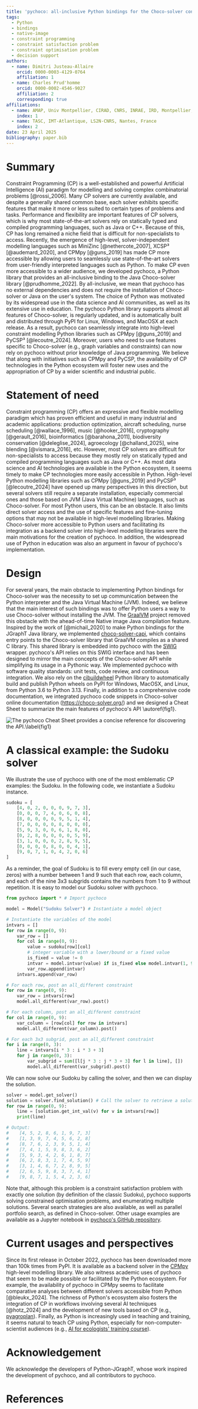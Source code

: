 ```yaml
---
title: 'pychoco: all-inclusive Python bindings for the Choco-solver constraint programming library'
tags:
  - Python
  - bindings
  - native-image
  - constraint programming
  - constraint satisfaction problem
  - constraint optimisation problem
  - decision support
authors:
  - name: Dimitri Justeau-Allaire
    orcid: 0000-0003-4129-0764
    affiliation: 1
  - name: Charles Prud'homme
    orcid: 0000-0002-4546-9027
    affiliation: 2
    corresponding: true
affiliations:
  - name: AMAP, Univ Montpellier, CIRAD, CNRS, INRAE, IRD, Montpellier, France
    index: 1
  - name: TASC, IMT-Atlantique, LS2N-CNRS, Nantes, France
    index: 2
date: 23 April 2025
bibliography: paper.bib
---
```


# Summary

Constraint Programming (CP) is a well-established and powerful Artificial 
Intelligence (AI) paradigm for modelling and solving complex combinatorial 
problems [@rossi_2006]. Many CP solvers are currently available, and despite
a generally shared common base, each solver exhibits specific features that make
it more or less suited to certain types of problems and tasks. Performance and 
flexibility are important features of CP solvers, which is why most state-of-the-art
solvers rely on statically typed and compiled programming languages, such as Java
or C++. Because of this, CP has long remained a niche field that is difficult for
non-specialists to access. Recently, the emergence of high-level, solver-independent
modelling languages such as MiniZinc [@nethercote_2007], XCSP³ [@audemard_2020], and
CPMpy [@guns_2019] has made CP more accessible by allowing users to seamlessly
use state-of-the-art solvers from user-friendly interpreted languages such as
Python. To make CP even more accessible to a wider audience, we developed pychoco,
a Python library that provides an all-inclusive binding to the Java Choco-solver
library [@prudhomme_2022]. By all-inclusive, we mean that pychoco has no external
dependencies and does not require the installation of Choco-solver or Java on
the user's system. The choice of Python was motivated by its widespread use in the
data science and AI communities, as well as its extensive use in education. 
The pychoco Python library supports almost all features of
Choco-solver, is regularly updated, and is automatically built and distributed
through PyPI for Linux, Windows, and MacOSX at each release. As a result, 
pychoco can seamlessly integrate into high-level constraint modelling Python
libraries such as CPMpy [@guns_2019] and PyCSP³ [@lecoutre_2024]. Moreover, 
users who need to use features specific to Choco-solver (e.g., graph variables 
and constraints) can now rely on pychoco without prior knowledge of Java 
programming. We believe that along with initiatives such as CPMpy and PyCSP, the
availability of CP technologies in the Python ecosystem will foster new uses and
the appropriation of CP by a wider scientific and industrial public.

# Statement of need

Constraint programming (CP) offers an expressive and flexible modelling paradigm
which has proven efficient and useful in many industrial and academic applications:
production optimization, aircraft scheduling, nurse scheduling [@wallace_1996],
music [@hooker_2016], cryptography [@gerault_2016], bioinformatics [@barahona_2011],
biodiversity conservation [@deleglise_2024], agroecology [@challand_2025], 
wine blending [@vismara_2016], etc. However, most CP solvers are difficult for 
non-specialists to access because they mostly rely on statically typed and
compiled programming languages such as Java or C++. As most data science and AI 
technologies are available in the Python ecosystem, it seems timely to make 
CP technologies more easily accessible in Python. High-level Python modelling 
libraries such as CPMpy [@guns_2019] and PyCSP³ [@lecoutre_2024] have opened up 
many perspectives in this direction, but several solvers still require a 
separate installation, especially commercial ones and those based on JVM
(Java Virtual Machine) languages, such as Choco-solver. For most Python users,
this can be an obstacle. It also limits direct solver access and the use of 
specific features and fine-tuning options that may not be available in high-level
modelling libraries. Making Choco-solver more accessible to Python users and
facilitating its integration as a backend solver into high-level modelling 
libraries were the main motivations for the creation of pychoco. In addition,
the widespread use of Python in education was also an argument in favour of
pychoco's implementation.

# Design

For several years, the main obstacle to implementing Python bindings for 
Choco-solver was the necessity to set up communication between the Python
interpreter and the Java Virtual Machine (JVM). Indeed, we believe that
the main interest of such bindings was to offer Python users a way to use
Choco-solver without installing the JVM. The [GraalVM](https://www.graalvm.org/)
project removed this obstacle with the ahead-of-time Native image Java
compilation feature. Inspired by the work of [@michail_2020] to make Python
bindings for the JGraphT Java library, we implemented
[choco-solver-capi](https://github.com/chocoteam/choco-solver-capi),
which contains entry points to the Choco-solver library that GraalVM compiles
as a shared C library. This shared library is embedded into pychoco with
the [SWIG](https://github.com/swig/swig) wrapper. pychoco's API relies on
this SWIG interface and has been designed to mirror the main concepts of
the Choco-solver API while simplifying its usage in a Pythonic way.
We implemented pychoco with software quality standards: unit tests, code review,
and continuous integration. We also rely on the 
[cibuildwheel](https://github.com/pypa/cibuildwheel) Python library to automatically
build and publish Python wheels on PyPI for Windows, MacOSX, and Linux, from 
Python 3.6 to Python 3.13. Finally, in addition to a comprehensive code documentation,
we integrated pychoco code snippets in Choco-solver online documentation (https://choco-solver.org/)
and we designed a Cheat Sheet to summarize the main features of pychoco's API \autoref{fig1}.

![The [pychoco Cheat Sheet](https://github.com/chocoteam/pychoco/blob/master/docs/pychoco-cheatsheet.pdf) provides a concise reference for discovering the API.\label{fig1}](pychoco_cheat_sheet.png)

# A classical example: the Sudoku solver

We illustrate the use of pychoco with one of the most emblematic CP examples: the Sudoku.
In the following code, we instantiate a Sudoku instance. 
```python
sudoku = [
    [4, 0, 2, 0, 0, 0, 9, 7, 3],
    [0, 0, 0, 7, 4, 0, 6, 0, 8],
    [8, 0, 0, 0, 0, 9, 5, 1, 4],
    [7, 0, 0, 0, 0, 8, 0, 0, 0],
    [5, 9, 3, 0, 0, 6, 1, 8, 0],
    [0, 2, 8, 0, 0, 0, 0, 5, 9],
    [3, 1, 0, 0, 0, 2, 8, 9, 5],
    [0, 0, 0, 0, 8, 0, 0, 4, 1],
    [9, 0, 7, 1, 0, 4, 2, 0, 6]
]
```

As a reminder, the goal of Sudoku is to fill every empty cell (in our case, zeros) with a number between
1 and 9 such that each row, each column, and each of the nine 3x3 subgrids contains the numbers from 1 to 9
without repetition. It is easy to model our Sudoku solver with pychoco. 

```python
from pychoco import * # Import pychoco

model = Model("Sudoku Solver") # Instantiate a model object

# Instantiate the variables of the model
intvars = []
for row in range(0, 9):
    var_row = []
    for col in range(0, 9):
        value = sudoku[row][col]
        # integer variable with a lower/bound or a fixed value
        is_fixed = value != 0
        intvar = model.intvar(value) if is_fixed else model.intvar(1, 9)
        var_row.append(intvar)
    intvars.append(var_row)

# For each row, post an all_different constraint
for row in range(0, 9):
    var_row = intvars[row]
    model.all_different(var_row).post()

# For each column, post an all_different constraint
for col in range(0, 9):
    var_column = [row[col] for row in intvars]
    model.all_different(var_column).post()

# For each 3x3 subgrid, post an all_different constraint
for i in range(0, 3):
    line = intvars[i * 3 : i * 3 + 3]
    for j in range(0, 3):
        var_subgrid = sum([l[j * 3 : j * 3 + 3] for l in line], [])
        model.all_different(var_subgrid).post()
```

We can now solve our Sudoku by calling the solver, and then we can display the solution.

```python
solver = model.get_solver()
solution = solver.find_solution() # Call the solver to retrieve a solution
for row in range(0, 9):
    line = [solution.get_int_val(v) for v in intvars[row]]
    print(line)

# Output: 
#    [4, 5, 2, 8, 6, 1, 9, 7, 3]
#    [1, 3, 9, 7, 4, 5, 6, 2, 8]
#    [8, 7, 6, 2, 3, 9, 5, 1, 4]
#    [7, 4, 1, 5, 9, 8, 3, 6, 2]
#    [5, 9, 3, 4, 2, 6, 1, 8, 7]
#    [6, 2, 8, 3, 1, 7, 4, 5, 9]
#    [3, 1, 4, 6, 7, 2, 8, 9, 5]
#    [2, 6, 5, 9, 8, 3, 7, 4, 1]
#    [9, 8, 7, 1, 5, 4, 2, 3, 6]
```

Note that, although this problem is a constraint satisfaction problem with exactly one solution 
(by definition of the classic Sudoku), pychoco supports solving constrained optimisation problems, 
and enumerating multiple solutions. Several search strategies are also available, as well as parallel
portfolio search, as defined in Choco-solver. Other usage examples are available as a Jupyter notebook
in [pychoco's GitHub repository](https://github.com/chocoteam/pychoco/tree/master/examples/notebooks).

# Current usages and perspectives

Since its first release in October 2022, pychoco has been downloaded more than 100k times
from PyPI. It is available as a backend solver in the [CPMpy](https://github.com/CPMpy/cpmpy)
high-level modelling library. We also witness academic uses of pychoco that seem to be
made possible or facilitated by the Python ecosystem. For example, the availability of
pychoco in CPMpy seems to facilitate comparative analyses between different solvers 
accessible from Python [@bleukx_2024]. The richness of Python's ecosystem also 
fosters the integration of CP in workflows involving several AI techniques [@hotz_2024]
and the development of new tools based on CP 
(e.g., [pyagroplan](https://github.com/philippevismara/pyagroplan)). Finally, as Python
is increasingly used in teaching and training, it seems natural to teach CP using Python,
especially for non-computer-scientist audiences 
(e.g., [AI for ecologists' training course](https://ai-ecol.github.io/)).

# Acknowledgement

We acknowledge the developers of Python-JGraphT, whose work inspired the development
of pychoco, and all contributors to pychoco.

# References
